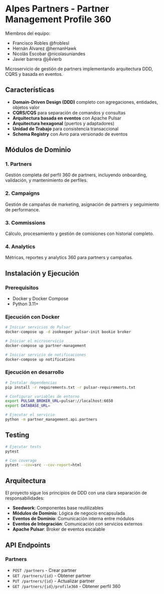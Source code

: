 # Alpes Partners - Partner Management Profile 360

Miembros del equipo:
- Francisco Robles @froblesl
- Hernán Álvarez @hernanHawk
- Nicolás Escobar @nicolasuniandes
- Javier barrera @j4vierb

Microservicio de gestión de partners implementando arquitectura DDD, CQRS y basada en eventos.

## Características

- **Domain-Driven Design (DDD)** completo con agregaciones, entidades, objetos valor
- **CQRS/CQS** para separación de comandos y consultas
- **Arquitectura basada en eventos** con Apache Pulsar
- **Arquitectura hexagonal** (puertos y adaptadores)
- **Unidad de Trabajo** para consistencia transaccional
- **Schema Registry** con Avro para versionado de eventos

## Módulos de Dominio

### 1. Partners
Gestión completa del perfil 360 de partners, incluyendo onboarding, validación, y mantenimiento de perfiles.

### 2. Campaigns
Gestión de campañas de marketing, asignación de partners y seguimiento de performance.

### 3. Commissions
Cálculo, procesamiento y gestión de comisiones con historial completo.

### 4. Analytics
Métricas, reportes y analytics 360 para partners y campañas.

## Instalación y Ejecución

### Prerequisitos
- Docker y Docker Compose
- Python 3.11+

### Ejecución con Docker
```bash
# Iniciar servicios de Pulsar
docker-compose up -d zookeeper pulsar-init bookie broker

# Iniciar el microservicio
docker-compose up partner-management

# Iniciar servicio de notificaciones
docker-compose up notifications
```

### Ejecución en desarrollo
```bash
# Instalar dependencias
pip install -r requirements.txt -r pulsar-requirements.txt

# Configurar variables de entorno
export PULSAR_BROKER_URL=pulsar://localhost:6650
export DATABASE_URL=

# Ejecutar el servicio
python -m partner_management.api.partners
```

## Testing
```bash
# Ejecutar tests
pytest

# Con coverage
pytest --cov=src --cov-report=html
```

## Arquitectura

El proyecto sigue los principios de DDD con una clara separación de responsabilidades:

- **Seedwork**: Componentes base reutilizables
- **Módulos de Dominio**: Lógica de negocio encapsulada
- **Eventos de Dominio**: Comunicación interna entre módulos
- **Eventos de Integración**: Comunicación con servicios externos
- **Apache Pulsar**: Broker de eventos escalable

## API Endpoints

### Partners
- `POST /partners` - Crear partner
- `GET /partners/{id}` - Obtener partner
- `PUT /partners/{id}` - Actualizar partner
- `GET /partners/{id}/profile360` - Obtener perfil 360